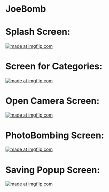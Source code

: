 # JoeBomb

# Splash Screen: 

<a href="https://imgflip.com/i/3pkr1n"><img src="https://i.imgflip.com/3pkr1n.jpg" title="made at imgflip.com"/></a>

# Screen for Categories: 

<a href="https://imgflip.com/i/3pkrdc"><img src="https://i.imgflip.com/3pkrdc.jpg" title="made at imgflip.com"/></a>

# Open Camera Screen: 

<a href="https://imgflip.com/i/3pkt9q"><img src="https://i.imgflip.com/3pkt9q.jpg" title="made at imgflip.com"/></a>

# PhotoBombing Screen: 

<a href="https://imgflip.com/i/3pktdh"><img src="https://i.imgflip.com/3pktdh.jpg" title="made at imgflip.com"/></a>

# Saving Popup Screen: 

<a href="https://imgflip.com/i/3pkthc"><img src="https://i.imgflip.com/3pkthc.jpg" title="made at imgflip.com"/></a>



